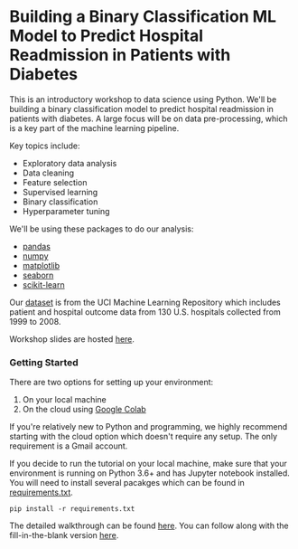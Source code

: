 # Building a Binary Classification ML Model to Predict Hospital Readmission in Patients with Diabetes

This is an introductory workshop to data science using Python. We'll be 
building a binary classification model to predict hospital readmission 
in patients with diabetes. A large focus will be on data pre-processing, 
which is a key part of the machine learning pipeline.

Key topics include:

- Exploratory data analysis
- Data cleaning 
- Feature selection
- Supervised learning
- Binary classification
- Hyperparameter tuning  

We'll be using these packages to do our analysis:

- [pandas](https://pandas.pydata.org/)
- [numpy](https://numpy.org/)
- [matplotlib](https://matplotlib.org/)
- [seaborn](https://seaborn.pydata.org/)
- [scikit-learn](https://scikit-learn.org/stable/)

Our [dataset](https://archive.ics.uci.edu/ml/datasets/diabetes+130-us+hospitals+for+years+1999-2008>) 
is from the UCI Machine Learning Repository which includes patient and hospital outcome 
data from 130 U.S. hospitals collected from 1999 to 2008. 

Workshop slides are hosted [here](https://speakerdeck.com/topspinj/tmls-workshop-slides).
### Getting Started 

There are two options for setting up your environment:

1. On your local machine 
2. On the cloud using [Google Colab](https://colab.research.google.com/drive/1LBth_Yk2jAyegg-elx9P7ljrYhojhe0z#scrollTo=7WEBheMIGcq7)

If you're relatively new to Python and programming, we highly recommend starting with the cloud option which doesn't require any setup. The only requirement is a Gmail account. 

If you decide to run the tutorial on your local machine, make sure that your environment is running on Python 3.6+ and has Jupyter notebook installed. You will need to install several pacakges which can be found in [requirements.txt](https://github.com/topspinj/diabetes-ml-workshop/blob/master/requirements.txt).

```
pip install -r requirements.txt
```

The detailed walkthrough can be found [here](notebooks/walkthrough.ipynb). You can follow along with the fill-in-the-blank version [here](notebooks/blank_walkthrough.ipynb).